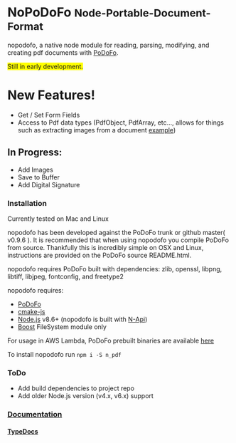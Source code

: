 # NoPoDoFo <small>Node-Portable-Document-Format</small>


nopodofo, a native node module for reading, parsing, modifying, and creating pdf documents with [PoDoFo](http://podofo.sourceforge.net/index.html).

<span style="background-color:#FFFF00">Still in early development.</span>

# New Features!
 - Get / Set Form Fields
 - Access to Pdf data types (PdfObject, PdfArray, etc..., allows for things such as extracting images from a document [example](https://github.com/corymickelson/nopodofo/blob/master/lib/page.spec.ts#L145-L190))

## In Progress:
 - Add Images
 - Save to Buffer
 - Add Digital Signature

### Installation

Currently tested on Mac and Linux

nopodofo has been developed against the PoDoFo trunk or github master( v0.9.6 ). It is recommended that when using nopodofo you compile PoDoFo from source. Thankfully this is incredibly simple on OSX and Linux, instructions are provided on the PoDoFo source README.html.  

nopodofo requires PoDoFo built with dependencies: zlib, openssl, libpng, libtiff, libjpeg, fontconfig, and freetype2

nopodofo requires:
 - [PoDoFo](http://podofo.sourceforge.net/index.html)
 - [cmake-js](https://www.npmjs.com/package/cmake-js)
 - [Node.js](https://nodejs.org/) v8.6+ (nopodofo is built with [N-Api](https://nodejs.org/dist/latest-v8.x/docs/api/n-api.html))
 - [Boost](http://www.boost.org/) FileSystem module only

For usage in AWS Lambda, PoDoFo prebuilt binaries are available [here](https://github.com/corymickelson/Commonopodofo_PoDoFo)

To install nopodofo run 
`npm i -S n_pdf`

### ToDo

 - Add build dependencies to project repo
 - Add older Node.js version (v4.x, v6.x) support


### [Documentation]()
#### [TypeDocs]()
